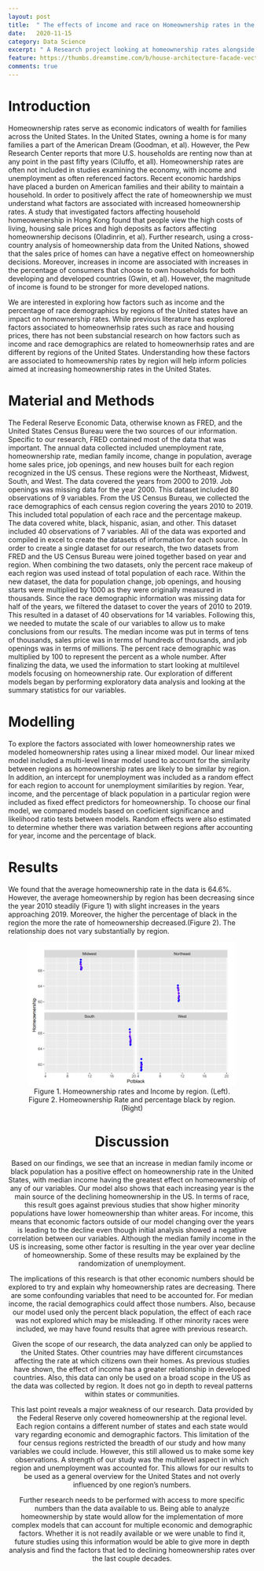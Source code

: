 ```yaml
---
layout: post
title:  " The effects of income and race on Homeownership rates in the United States from 2010-2019 "
date:   2020-11-15
category: Data Science 
excerpt: " A Research project looking at homeownership rates alongside income and race in the US. " 
feature: https://thumbs.dreamstime.com/b/house-architecture-facade-vector-colorful-cartoon-style-illlustrations-121633747.jpg 
comments: true 
---  
```


# Introduction 

Homeownership rates serve as economic indicators of wealth for families across the United
States. In the United States, owning a home is for many families a part of the American Dream
(Goodman, et al). However, the Pew Research Center reports that more U.S. households are
renting now than at any point in the past fifty years (Ciluffo, et all). Homeownership rates are
often not included in studies examining the economy, with income and unemployment as often
referenced factors. Recent economic hardships have placed a burden on American families and
their ability to maintain a household. In order to positively affect the rate of homeownership
we must understand what factors are associated with increased homeownership rates. A
study that investigated factors affecting household homeowenership in Hong Kong found
that people view the high costs of living, housing sale prices and high deposits as factors
affecting homeownership decisons (Oladinrin, et al). Further research, using a cross-country
analysis of homeownership data from the United Nations, showed that the sales price of
homes can have a negative effect on homeownership decisions. Moreover, increases in income
are associated with increases in the percentage of consumers that choose to own households
for both developing and developed countries (Gwin, et al). However, the magnitude of income
is found to be stronger for more developed nations.

We are interested in exploring how factors such as income and the percentage of race
demographics by regions of the United states have an impact on homownership rates. While
previous literature has explored factors associated to homeownerhsip rates such as race and
housing prices, there has not been substancial research on how factors such as income and
race demographics are related to homeownerhsip rates and are different by regions of the
United States. Understanding how these factors are associated to homeownership rates by
region will help inform policies aimed at increasing homeownership rates in the United States. 

# Material and Methods

The Federal Reserve Economic Data, otherwise known as FRED, and the United States Census
Bureau were the two sources of our information. Specific to our research, FRED contained
most of the data that was important. The annual data collected included unemployment
rate, homeownership rate, median family income, change in population, average home sales
price, job openings, and new houses built for each region recognized in the US census. These
regions were the Northeast, Midwest, South, and West. The data covered the years from
2000 to 2019. Job openings was missing data for the year 2000. This dataset included 80
observations of 9 variables. From the US Census Bureau, we collected the race demographics
of each census region covering the years 2010 to 2019. This included total population of
each race and the percentage makeup. The data covered white, black, hispanic, asian, and
other. This dataset included 40 observations of 7 variables. All of the data was exported and
compiled in excel to create the datasets of information for each source.
In order to create a single dataset for our research, the two datasets from FRED and the
US Census Bureau were joined together based on year and region. When combining the two
datasets, only the percent race makeup of each region was used instead of total population of
each race. Within the new dataset, the data for population change, job openings, and housing
starts were multiplied by 1000 as they were originally measured in thousands. Since the race
demographic information was missing data for half of the years, we filtered the dataset to
cover the years of 2010 to 2019. This resulted in a dataset of 40 observations for 14 variables.
Following this, we needed to mutate the scale of our variables to allow us to make conclusions
from our results. The median income was put in terms of tens of thousands, sales price was
in terms of hundreds of thousands, and job openings was in terms of millions. The percent
race demographic was multiplied by 100 to represent the percent as a whole number.
After finalizing the data, we used the information to start looking at multilevel models
focusing on homeownership rate. Our exploration of different models began by performing
exploratory data analysis and looking at the summary statistics for our variables. 

# Modelling 

To explore the factors associated with lower homeownership rates we modeled homeownership rates using a linear mixed model. Our linear mixed model included a multi-level linear model used to account for the similarity between regions as homeownership rates are likely to be
similar by region. In addition, an intercept for unemployment was included as a random effect for each region to account for unemployment similarities by region. Year, income, and the percentage of black population in a particular region were included as fixed effect predictors for homeownership. To choose our final model, we compared models based on
coeficient significance and likelihood ratio tests between models. Random effects were also estimated to determine whether there was variation between regions after accounting for year, income and the percentage of black.

# Results 

We found that the average homeownership rate in the data is 64.6%. However, the average
homeownership by region has been decreasing since the year 2010 steadily (Figure 1) with
slight increases in the years approaching 2019. Moreover, the higher the percentage of black
in the region the more the rate of homeownership decreased.(Figure 2). The relationship
does not vary substantially by region. 

<center> 
  <figure class="half"> 
    <a href='/assets/img/HomeOwnership_figure1.png'><img src ='/assets/img/HomeOwnership_figure2.png'></a> 
    <figcaption> Figure 1. Homeownership rates and Income by region. (Left). Figure 2. Homeownership Rate and percentage black by region. (Right)<sub></sub></figcaption> 
  </figure>            
             
# Discussion 

Based on our findings, we see that an increase in median family income or black population
has a positive effect on homeownership rate in the United States, with median income having
the greatest effect on homeownership of any of our variables. Our model also shows that each
increasing year is the main source of the declining homeownership in the US. In terms of race,
this result goes against previous studies that show higher minority populations have lower
homeownership than whiter areas. For income, this means that economic factors outside of
our model changing over the years is leading to the decline even though initial analysis showed
a negative correlation between our variables. Although the median family income in the US
is increasing, some other factor is resulting in the year over year decline of homeownership.
Some of these results may be explained by the randomization of unemployment.

The implications of this research is that other economic numbers should be explored to try
and explain why homeownership rates are decreasing. There are some confounding variables
that need to be accounted for. For median income, the racial demographics could affect those
numbers. Also, because our model used only the percent black population, the effect of each
race was not explored which may be misleading. If other minority races were included, we
may have found results that agree with previous research.

Given the scope of our research, the data analyzed can only be applied to the United States.
Other countries may have different circumstances affecting the rate at which citizens own
their homes. As previous studies have shown, the effect of income has a greater relationship
in developed countries. Also, this data can only be used on a broad scope in the US as the
data was collected by region. It does not go in depth to reveal patterns within states or
communities.

This last point reveals a major weakness of our research. Data provided by the Federal
Reserve only covered homeownership at the regional level. Each region contains a different
number of states and each state would vary regarding economic and demographic factors.
This limitation of the four census regions restricted the breadth of our study and how many
variables we could include. However, this still allowed us to make some key observations.
A strength of our study was the multilevel aspect in which region and unemployment was
accounted for. This allows for our results to be used as a general overview for the United
States and not overly influenced by one region’s numbers.

Further research needs to be performed with access to more specific numbers than the data
available to us. Being able to analyze homeownership by state would allow for the implementation of more complex models that can account for multiple economic and demographic
factors. Whether it is not readily available or we were unable to find it, future studies using
this information would be able to give more in depth analysis and find the factors that led to
declining homeownership rates over the last couple decades.


